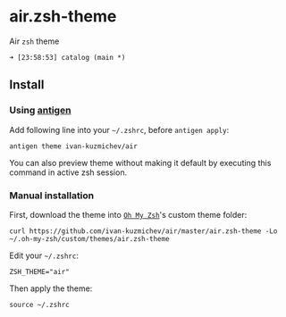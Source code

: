 # air.zsh-theme
Air `zsh` theme
```
➜ [23:58:53] catalog (main *)
```

## Install

### Using [antigen](https://github.com/zsh-users/antigen)

Add following line into your `~/.zshrc`, before `antigen apply`:

```
antigen theme ivan-kuzmichev/air
```

You can also preview theme without making it default by executing this command in active zsh session.

### Manual installation

First, download the theme into [`Oh My Zsh`](https://github.com/robbyrussell/oh-my-zsh)'s custom theme folder:

```
curl https://github.com/ivan-kuzmichev/air/master/air.zsh-theme -Lo ~/.oh-my-zsh/custom/themes/air.zsh-theme
```

Edit your `~/.zshrc`:

```
ZSH_THEME="air"
```

Then apply the theme:

```
source ~/.zshrc
```
